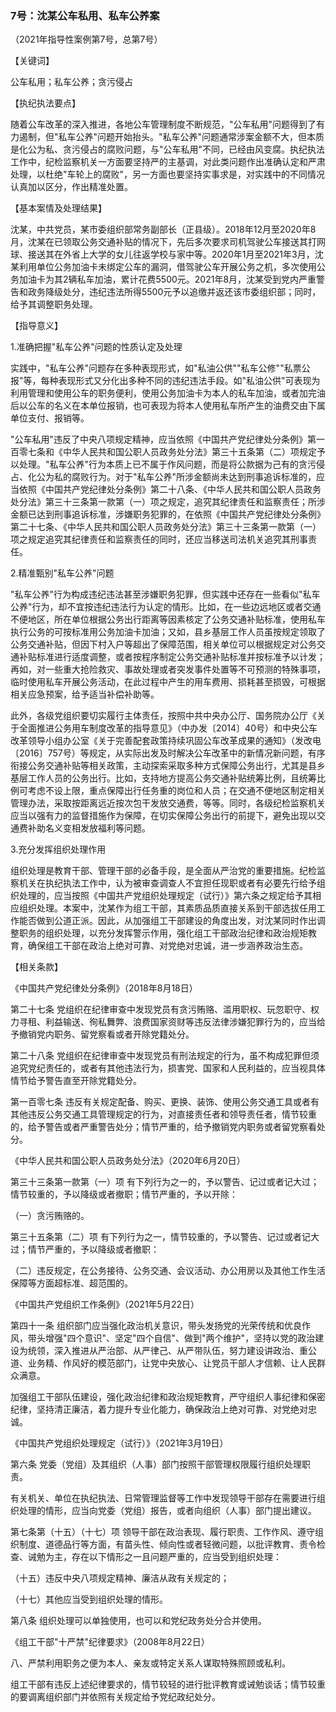 ### 7号：沈某公车私用、私车公养案

（2021年指导性案例第7号，总第7号）

【关键词】

公车私用；私车公养；贪污侵占

【执纪执法要点】

随着公车改革的深入推进，各地公车管理制度不断规范，"公车私用"问题得到了有力遏制，但"私车公养"问题开始抬头。"私车公养"问题通常涉案金额不大，但本质是化公为私、贪污侵占的腐败问题，与"公车私用"不同，已经由风变腐。执纪执法工作中，纪检监察机关一方面要坚持严的主基调，对此类问题作出准确认定和严肃处理，以杜绝"车轮上的腐败"，另一方面也要坚持实事求是，对实践中的不同情况认真加以区分，作出精准处置。

【基本案情及处理结果】

沈某，中共党员，某市委组织部常务副部长（正县级）。2018年12月至2020年8月，沈某在已领取公务交通补贴的情况下，先后多次要求司机驾驶公车接送其打网球、接送其在外省上大学的女儿往返学校与家中等。2020年1月至2021年3月，沈某利用单位公务加油卡未绑定公车的漏洞，借驾驶公车开展公务之机，多次使用公务加油卡为其2辆私车加油，累计花费5500元。2021年8月，沈某受到党内严重警告和政务降级处分，违纪违法所得5500元予以追缴并返还该市委组织部；同时，给予其调整职务处理。

【指导意义】

1.准确把握"私车公养"问题的性质认定及处理

实践中，"私车公养"问题存在多种表现形式，如"私油公供""私车公修""私票公报"等，每种表现形式又分化出多种不同的违纪违法手段。如"私油公供"可表现为利用管理和使用公车的职务便利，使用公务加油卡为本人的私车加油，或者加完油后以公车的名义在本单位报销，也可表现为将本人使用私车所产生的油费交由下属单位支付、报销等。

"公车私用"违反了中央八项规定精神，应当依照《中国共产党纪律处分条例》第一百零七条和《中华人民共和国公职人员政务处分法》第三十五条第（二）项规定予以处理。"私车公养"行为本质上已不属于作风问题，而是将公款据为己有的贪污侵占、化公为私的腐败行为。对于"私车公养"所涉金额尚未达到刑事追诉标准的，应当依照《中国共产党纪律处分条例》第二十八条、《中华人民共和国公职人员政务处分法》第三十三条第一款第（一）项之规定，追究其纪律责任和监察责任；所涉金额已达到刑事追诉标准，涉嫌职务犯罪的，在依照《中国共产党纪律处分条例》第二十七条、《中华人民共和国公职人员政务处分法》第三十三条第一款第（一）项之规定追究其纪律责任和监察责任的同时，还应当移送司法机关追究其刑事责任。

2.精准甄别"私车公养"问题

"私车公养"行为构成违纪违法甚至涉嫌职务犯罪，但实践中还存在一些看似"私车公养"行为，却不宜按违纪违法行为认定的情形。比如，在一些边远地区或者交通不便地区，所在单位根据公务出行距离等因素核定了公务交通补贴标准，使用私车执行公务的可按标准用公务加油卡加油；又如，县乡基层工作人员虽按规定领取了公务交通补贴，但因下村入户等超出了保障范围，相关单位可以根据规定对公务交通补贴标准进行适度调整，或者按程序制定公务交通补贴标准并按标准予以计发；再如，对一些重大抢险救灾、事故处理或者突发事件处置等不可预测的特殊事项，临时使用私车开展公务活动，在此过程中产生的用车费用、损耗甚至损毁，可根据相关应急预案，给予适当补偿补助等。

此外，各级党组织要切实履行主体责任，按照中共中央办公厅、国务院办公厅《关于全面推进公务用车制度改革的指导意见》（中办发〔2014〕40号）和中央公车改革领导小组办公室《关于完善配套政策持续巩固公车改革成果的通知》（发改电〔2016〕757号）等规定，从实际出发及时解决公车改革中的新情况新问题，有序衔接公务交通补贴等相关政策，主动探索采取多种方式保障公务出行，尤其是县乡基层工作人员的公务出行。比如，支持地方提高公务交通补贴统筹比例，且统筹比例可考虑不设上限，重点保障出行任务重的岗位和人员；在交通不便地区制定相关管理办法，采取按距离远近按次包干发放交通费，等等。同时，各级纪检监察机关应当以强有力的监督措施作为保障，在切实保障公务出行的前提下，避免出现以交通费补助名义变相发放福利等问题。

3.充分发挥组织处理作用

组织处理是教育干部、管理干部的必备手段，是全面从严治党的重要措施。纪检监察机关在执纪执法工作中，认为被审查调查人不宜担任现职或者有必要先行给予组织处理的，应当按照《中国共产党组织处理规定（试行）》第六条之规定给予其相应组织处理。本案中，沈某作为组工干部，其素质品质直接关系到干部选拔任用工作能否做到公道正派。因此，从加强组工干部建设的角度出发，对沈某同时作出调整职务的组织处理，以充分发挥警示作用，强化组工干部政治纪律和政治规矩教育，确保组工干部在政治上绝对可靠、对党绝对忠诚，进一步涵养政治生态。

【相关条款】

《中国共产党纪律处分条例》（2018年8月18日）

第二十七条
党组织在纪律审查中发现党员有贪污贿赂、滥用职权、玩忽职守、权力寻租、利益输送、徇私舞弊、浪费国家资财等违反法律涉嫌犯罪行为的，应当给予撤销党内职务、留党察看或者开除党籍处分。

第二十八条
党组织在纪律审查中发现党员有刑法规定的行为，虽不构成犯罪但须追究党纪责任的，或者有其他违法行为，损害党、国家和人民利益的，应当视具体情节给予警告直至开除党籍处分。

第一百零七条
违反有关规定配备、购买、更换、装饰、使用公务交通工具或者有其他违反公务交通工具管理规定的行为，对直接责任者和领导责任者，情节较重的，给予警告或者严重警告处分；情节严重的，给予撤销党内职务或者留党察看处分。

《中华人民共和国公职人员政务处分法》（2020年6月20日）

第三十三条第一款第（一）项
有下列行为之一的，予以警告、记过或者记大过；情节较重的，予以降级或者撤职；情节严重的，予以开除：

（一）贪污贿赂的。

第三十五条第（二）项
有下列行为之一，情节较重的，予以警告、记过或者记大过；情节严重的，予以降级或者撤职：

（二）违反规定，在公务接待、公务交通、会议活动、办公用房以及其他工作生活保障等方面超标准、超范围的。

《中国共产党组织工作条例》（2021年5月22日）

第四十一条
组织部门应当强化政治机关意识，带头发扬党的光荣传统和优良作风，带头增强"四个意识"、坚定"四个自信"、做到"两个维护"，坚持以党的政治建设为统领，深入推进从严治部、从严律己、从严带队伍，努力建设讲政治、重公道、业务精、作风好的模范部门，让党中央放心、让党员干部人才信赖、让人民群众满意。

加强组工干部队伍建设，强化政治纪律和政治规矩教育，严守组织人事纪律和保密纪律，坚持清正廉洁，着力提升专业化能力，确保政治上绝对可靠、对党绝对忠诚。

《中国共产党组织处理规定（试行）》（2021年3月19日）

第六条
党委（党组）及其组织（人事）部门按照干部管理权限履行组织处理职责。

有关机关、单位在执纪执法、日常管理监督等工作中发现领导干部存在需要进行组织处理的情形，应当向党委（党组）报告，或者向组织（人事）部门提出建议。

第七条第（十五）（十七）项
领导干部在政治表现、履行职责、工作作风、遵守组织制度、道德品行等方面，有苗头性、倾向性或者轻微问题，以批评教育、责令检查、诫勉为主，存在以下情形之一且问题严重的，应当受到组织处理：

（十五）违反中央八项规定精神、廉洁从政有关规定的；

（十七）其他应当受到组织处理的情形。

第八条 组织处理可以单独使用，也可以和党纪政务处分合并使用。

《组工干部"十严禁"纪律要求》（2008年8月22日）

八、严禁利用职务之便为本人、亲友或特定关系人谋取特殊照顾或私利。

组工干部有违反上述纪律要求的，情节较轻的进行批评教育或诫勉谈话；情节较重的要调离组织部门并依照有关规定给予党纪政纪处分。
